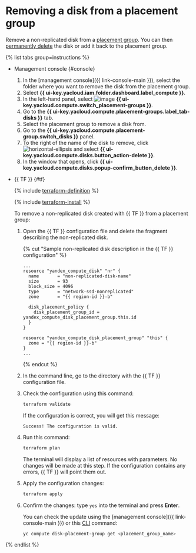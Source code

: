 # Removing a disk from a placement group

Remove a non-replicated disk from a [placement group](../../concepts/disk-placement-group.md). You can then [permanently delete](../disk-control/delete.md) the disk or add it back to the placement group.

{% list tabs group=instructions %}

- Management console {#console}

   1. In the [management console]({{ link-console-main }}), select the folder where you want to remove the disk from the placement group.
   1. Select **{{ ui-key.yacloud.iam.folder.dashboard.label_compute }}**.
   1. In the left-hand panel, select ![image](../../../_assets/console-icons/copy-transparent.svg) **{{ ui-key.yacloud.compute.switch_placement-groups }}**.
   1. Go to the **{{ ui-key.yacloud.compute.placement-groups.label_tab-disks }}** tab.
   1. Select the placement group to remove a disk from.
   1. Go to the **{{ ui-key.yacloud.compute.placement-group.switch_disks }}** panel.
   1. To the right of the name of the disk to remove, click ![horizontal-ellipsis](../../../_assets/console-icons/ellipsis.svg) and select **{{ ui-key.yacloud.compute.disks.button_action-delete }}**.
   1. In the window that opens, click **{{ ui-key.yacloud.compute.disks.popup-confirm_button_delete }}**.

- {{ TF }} {#tf}

   {% include [terraform-definition](../../../_tutorials/terraform-definition.md) %}

   {% include [terraform-install](../../../_includes/terraform-install.md) %}

   To remove a non-replicated disk created with {{ TF }} from a placement group:

   1. Open the {{ TF }} configuration file and delete the fragment describing the non-replicated disk.

      {% cut "Sample non-replicated disk description in the {{ TF }} configuration" %}

      ```hcl
      ...
      resource "yandex_compute_disk" "nr" {
        name       = "non-replicated-disk-name"
        size       = 93
        block_size = 4096
        type       = "network-ssd-nonreplicated"
        zone       = "{{ region-id }}-b"

        disk_placement_policy {
          disk_placement_group_id = yandex_compute_disk_placement_group.this.id
        }
      }

      resource "yandex_compute_disk_placement_group" "this" {
        zone = "{{ region-id }}-b"
      }
      ...
      ```

      {% endcut %}

   1. In the command line, go to the directory with the {{ TF }} configuration file.

   1. Check the configuration using this command:

      ```bash
      terraform validate
      ```

      If the configuration is correct, you will get this message:

      ```text
      Success! The configuration is valid.
      ```

   1. Run this command:

      ```bash
      terraform plan
      ```

      The terminal will display a list of resources with parameters. No changes will be made at this step. If the configuration contains any errors, {{ TF }} will point them out.

   1. Apply the configuration changes:

      ```bash
      terraform apply
      ```

   1. Confirm the changes: type `yes` into the terminal and press **Enter**.

      You can check the update using the [management console]({{ link-console-main }}) or this [CLI](../../../cli/quickstart.md) command:

      ```bash
      yc compute disk-placement-group get <placement_group_name>
      ```

{% endlist %}
